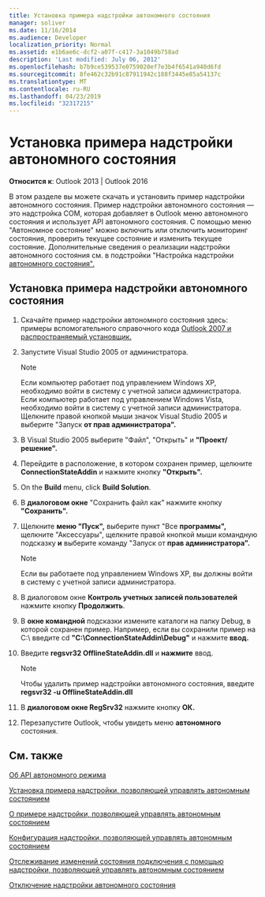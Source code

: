 ```yaml
---
title: Установка примера надстройки автономного состояния
manager: soliver
ms.date: 11/16/2014
ms.audience: Developer
localization_priority: Normal
ms.assetid: e1b6ae6c-dcf2-a07f-c417-3a1049b758ad
description: 'Last modified: July 06, 2012'
ms.openlocfilehash: b7b9ce539537e0759020ef7e3b4f6541a940d6fd
ms.sourcegitcommit: 8fe462c32b91c87911942c188f3445e85a54137c
ms.translationtype: MT
ms.contentlocale: ru-RU
ms.lasthandoff: 04/23/2019
ms.locfileid: "32317215"
---
```

# <a name="installing-the-sample-offline-state-add-in"></a>Установка примера надстройки автономного состояния

  
  
**Относится к**: Outlook 2013 | Outlook 2016 
  
В этом разделе вы можете скачать и установить пример надстройки автономного состояния. Пример надстройки автономного состояния — это надстройка COM, которая добавляет в Outlook меню автономного состояния и использует API автономного состояния.  С помощью меню "Автономное состояние" можно включить или отключить мониторинг состояния, проверить текущее состояние и изменить текущее состояние. Дополнительные сведения о реализации надстройки автономного состояния см. в подстройки "Настройка надстройки [автономного состояния".](setting-up-an-offline-state-add-in.md)
  
## <a name="install-the-sample-offline-state-add-in"></a>Установка примера надстройки автономного состояния

1. Скачайте пример надстройки автономного состояния здесь: примеры вспомогательного справочного кода [Outlook 2007 и распространяемый установщик.](https://www.microsoft.com/en-us/download/details.aspx?id=24102)
    
2. Запустите Visual Studio 2005 от администратора.
    
    > [!NOTE]
    > Если компьютер работает под управлением Windows XP, необходимо войти в систему с учетной записи администратора. Если компьютер работает под управлением Windows Vista, необходимо войти в систему с учетной записи администратора. Щелкните правой кнопкой мыши значок Visual Studio 2005 и выберите "Запуск **от прав администратора".** 
  
3. В Visual Studio 2005 выберите "Файл", "Открыть" и **"Проект/решение".**  
    
4. Перейдите в расположение, в котором сохранен пример, щелкните **ConnectionStateAddin** и нажмите кнопку **"Открыть".**
    
5. On the **Build** menu, click **Build Solution**.
    
6. В **диалоговом окне** "Сохранить файл как" нажмите кнопку **"Сохранить".**
    
7. Щелкните **меню "Пуск",** выберите пункт "Все **программы",** щелкните "Аксессуары", щелкните правой кнопкой мыши командную подсказку **и** выберите команду "Запуск от **прав администратора".** 
    
    > [!NOTE]
    > Если вы работаете под управлением Windows XP, вы должны войти в систему с учетной записи администратора. 
  
8. В диалоговом окне **Контроль учетных записей пользователей** нажмите кнопку **Продолжить**.
    
9. В **окне командной** подсказки измените каталоги на папку Debug, в которой сохранен пример. Например, если вы сохранили пример на C:\ введите cd **"C:\ConnectionStateAddin\Debug"** и нажмите **ввод.** 
    
10. Введите **regsvr32 OfflineStateAddin.dll** и **нажмите** ввод. 
    
    > [!NOTE]
    > Чтобы удалить пример надстройки автономного состояния, введите **regsvr32 -u OfflineStateAddin.dll**
  
11. В **диалоговом окне RegSrv32** нажмите кнопку **ОК.**
    
12. Перезапустите Outlook, чтобы увидеть меню **автономного** состояния. 
    
## <a name="see-also"></a>См. также



[Об API автономного режима](about-the-offline-state-api.md)
  
[Установка примера надстройки, позволяющей управлять автономным состоянием](installing-the-sample-offline-state-add-in.md)
  
[О примере надстройки, позволяющей управлять автономным состоянием](about-the-sample-offline-state-add-in.md)
  
[Конфигурация надстройки, позволяющей управлять автономным состоянием](setting-up-an-offline-state-add-in.md)
  
[Отслеживание изменений состояния подключения с помощью надстройки, позволяющей управлять автономным состоянием](monitoring-connection-state-changes-using-an-offline-state-add-in.md)
  
[Отключение надстройки автономного состояния](disconnecting-an-offline-state-add-in.md)


